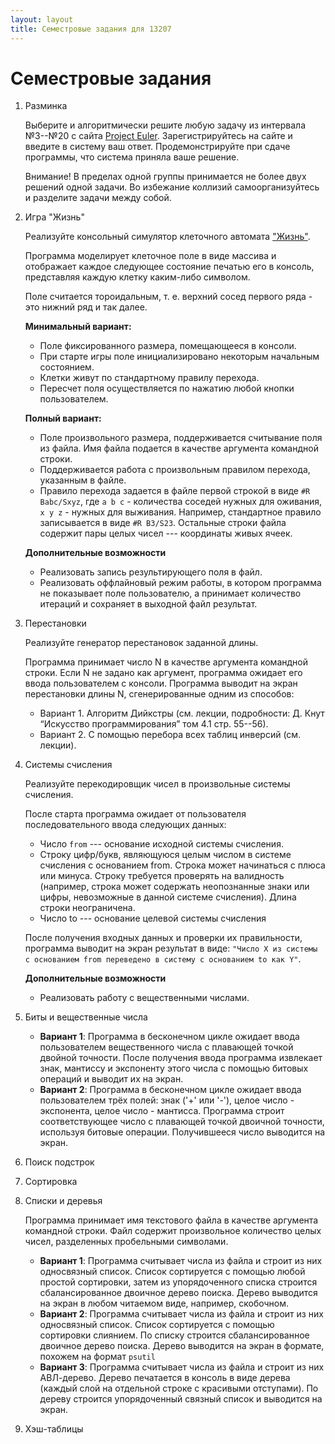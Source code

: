 ```yaml
---
layout: layout
title: Семестровые задания для 13207
---
```

Семестровые задания
===================

1. Разминка
  
   Выберите и алгоритмически решите любую задачу из интервала №3--№20 с сайта [Project Euler](http://projecteuler.net). 
   Зарегистрируйтесь на сайте и введите в систему ваш ответ. Продемонстрируйте при сдаче программы, что система приняла ваше решение.
 
   Внимание! В пределах одной группы принимается не более двух решений одной задачи. Во избежание коллизий самоорганизуйтесь и разделите задачи между собой. 

2. Игра "Жизнь"

   Реализуйте консольный симулятор клеточного автомата ["Жизнь"](http://en.wikipedia.org/wiki/Conway's_Game_of_Life).

   Программа моделирует клеточное поле в виде массива и отображает каждое 
   следующее состояние печатью его в консоль, представляя каждую клетку 
   каким-либо символом.

   Поле считается тороидальным, т. е. верхний сосед первого ряда - это
   нижний ряд и так далее.

   **Минимальный вариант:**
     - Поле фиксированного размера, помещающееся в консоли.
     - При старте игры поле инициализировано некоторым начальным состоянием.
     - Клетки живут по стандартному правилу перехода.
     - Пересчет поля осуществляется по нажатию любой кнопки пользователем.
   
   **Полный вариант:**
     - Поле произвольного размера, поддерживается считывание поля из файла.
       Имя файла подается в качестве аргумента командной строки.
     - Поддерживается работа с произвольным правилом перехода, указанным в 
       файле.
     - Правило перехода задается в файле первой строкой в виде
       `#R Babc/Sxyz`, где `a b c` - количества соседей нужных для оживания,
       `x y z` - нужных для выживания. Например, стандартное правило записывается
       в виде `#R B3/S23`. Остальные строки файла содержит пары целых чисел --- 
       координаты живых ячеек. 

   **Дополнительные возможности**
     - Реализовать запись результирующего поля в файл.
     - Реализовать оффлайновый режим работы, в котором программа не показывает
       поле пользователю, а принимает количество итераций и сохраняет в выходной
       файл результат.
       
3. Перестановки
   
   Реализуйте генератор перестановок заданной длины.

   Программа принимает число N в качестве аргумента командной строки. 
   Если N не задано как аргумент, программа ожидает его ввода пользователем 
   с консоли. Программа выводит на экран перестановки длины N, 
   сгенерированные одним из способов: 
     -  Вариант 1. Алгоритм Дийкстры (см. лекции, подробности: Д. Кнут “Искусство программирования” том 4.1 стр. 55--56).
     -  Вариант 2. С помощью перебора всех таблиц инверсий (см. лекции).

4. Системы счисления

   Реализуйте перекодировщик чисел в произвольные системы счисления.

    После старта программа ожидает от пользователя последовательного ввода следующих данных: 
      - Число `from` --- основание исходной системы счисления.
      - Строку цифр/букв, являющуюся целым числом в системе счисления с основанием from. 
        Строка может начинаться с плюса или минуса. Строку требуется проверять на валидность 
        (например, строка может содержать неопознанные знаки или цифры, невозможные в данной системе счисления).
        Длина строки неограничена.
      - Число to --- основание целевой системы счисления	

    После получения входных данных и проверки их правильности, программа 
    выводит на экран результат в виде:
    `"Число X из системы с основанием from переведено в систему с основанием to как Y"`.

    **Дополнительные возможности**
      - Реализовать работу с вещественными числами.


5. Биты и вещественные числа

   * **Вариант 1**: Программа в бесконечном цикле ожидает ввода пользователем вещественного
     числа с плавающей точкой двойной точности. После получения ввода программа извлекает
     знак, мантиссу и экспоненту этого числа с помощью битовых операций и выводит их на экран.
   * **Вариант 2**: Программа в бесконечном цикле ожидает ввода пользователем трёх полей:
     знак ('+' или '-'), целое число - экспонента, целое число - мантисса. Программа строит
     соответствующее число с плавающей точкой двоичной точности, используя битовые операции.
     Получившееся число выводится на экран.

6. Поиск подстрок

7. Сортировка

8. Списки и деревья

   Программа принимает имя текстового файла в качестве аргумента командной строки.
   Файл содержит произвольное количество целых чисел, разделенных пробельными символами.
   * **Вариант 1**: Программа считывает числа из файла и строит из них односвязный список.
     Список сортируется с помощью любой простой сортировки, затем из упорядоченного списка
     строится сбалансированное двоичное дерево поиска. Дерево выводится на экран в любом
     читаемом виде, например, скобочном.
   * **Вариант 2**: Программа считывает числа из файла и строит из них односвязный список.
     Список сортируется с помощью сортировки слиянием. По списку строится сбалансированное 
     двоичное дерево поиска. Дерево выводится на экран в формате, похожем на формат `psutil` 
   * **Вариант 3**: Программа считывает числа из файла и строит из них АВЛ-дерево. Дерево
     печатается в консоль в виде дерева (каждый слой на отдельной строке с красивыми
     отступами). По дереву строится упорядоченный связный список и выводится на экран.

9. Хэш-таблицы

